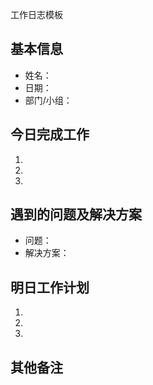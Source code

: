  工作日志模板

## 基本信息
- 姓名：
- 日期：
- 部门/小组：

## 今日完成工作
1. 
2. 
3. 

## 遇到的问题及解决方案
- 问题：
- 解决方案：

## 明日工作计划
1. 
2. 
3. 

## 其他备注